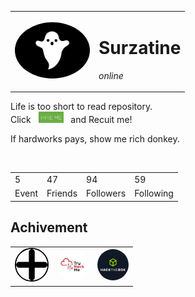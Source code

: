 
<table>
<tr>
<td>
<img src="./image/ghost.gif" width="120px" style="border-radius: 50%;">
</td>

<td>

# Surzatine
*online*
</td>
</table>

Life is too short to read repository.<br>
Click &nbsp;
<a href="#"><img src="./image/hire-me.png" width="40px"></a> &nbsp; and Recuit me!

If hardworks pays, show me rich donkey.

</br>
<table>
<tr>
<td>5</td>
<td>47</td>
<td>94</td>
<td>59</td>
</tr>
<tr>
<td>Event</td>
<td>Friends</td>
<td>Followers</td>
<td>Following</td>
</tr>
</table>

## Achivement

<table>
<tr>


<td><img src="./image/add.png" width="50px" style="border-radius: 50%; border:2px black solid;"></td>

<td><img src="./image/thm.png" width="50px" style="border-radius: 50%;"></td>

<td><img src="./image/htb.png" width="50px" style="border-radius: 50%;"></td>

</tr>





<!-- | Tables | Are | Cool | 
|----------|:-------------:|------:| 
| col 1 is| left-aligned | $1600 | -->


<!--
**surzatine/surzatine** is a ✨ _special_ ✨ repository because its `README.md` (this file) appears on your GitHub profile.

Here are some ideas to get you started:

- 🔭 I’m currently working on ...
- 🌱 I’m currently learning ...
- 👯 I’m looking to collaborate on ...
- 🤔 I’m looking for help with ...
- 💬 Ask me about ...
- 📫 How to reach me: ...
- 😄 Pronouns: ...
- ⚡ Fun fact: ...
-->
